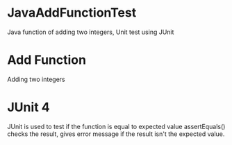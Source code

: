 # JavaAddFunctionTest
Java function of adding two integers, Unit test using JUnit


# Add Function
Adding two integers

# JUnit 4

JUnit is used to test if the function is equal to expected value
assertEquals() checks the result, gives error message if the result isn't the expected value.
